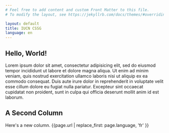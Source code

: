 ```yaml
---
# Feel free to add content and custom Front Matter to this file.
# To modify the layout, see https://jekyllrb.com/docs/themes/#overriding-theme-defaults

layout: default
title: IUCN CSSG
language: en
---
```

<div class='container'>
  <div class='row'>
    <div class='col'>
      <h2>Hello, World!</h2>
      <p>
        Lorem ipsum dolor sit amet, consectetur adipisicing elit, sed do eiusmod
        tempor incididunt ut labore et dolore magna aliqua. Ut enim ad minim veniam,
        quis nostrud exercitation ullamco laboris nisi ut aliquip ex ea commodo
        consequat. Duis aute irure dolor in reprehenderit in voluptate velit esse
        cillum dolore eu fugiat nulla pariatur. Excepteur sint occaecat cupidatat non
        proident, sunt in culpa qui officia deserunt mollit anim id est laborum.
      </p>
    </div>
    <div class='col'>
      <h2>A Second Column</h2>
      <p>Here's a new column. {{page.url | replace_first: page.language, 'fr' }}
      </p>
  </div>
</div>